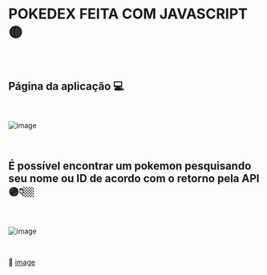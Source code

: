 # POKEDEX FEITA COM JAVASCRIPT 🟡

<br>

## Página da aplicação 💻

<br>

![image](https://user-images.githubusercontent.com/109248116/222931336-66f79c58-72b7-499a-adc1-a803b03ec0f4.png)

<br>

## É possível encontrar um pokemon pesquisando seu nome ou ID de acordo com o retorno pela API 🟣👇🏼

<br>

![image](https://user-images.githubusercontent.com/109248116/222931361-3d2f25ce-5c88-43ba-a2f8-fa4bc2d73c4c.png)


<br>

🔗 [image](https://gabrielzolk.github.io/pokedex-2.0/)

